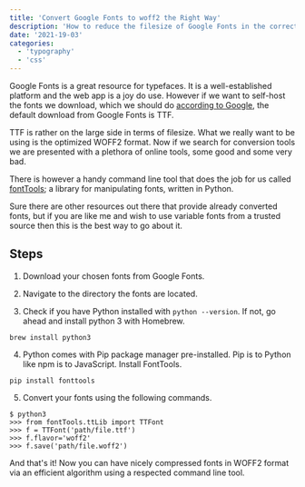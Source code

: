 ```yaml
---
title: 'Convert Google Fonts to woff2 the Right Way'
description: 'How to reduce the filesize of Google Fonts in the correct way.'
date: '2021-19-03'
categories:
  - 'typography'
  - 'css'
---
```


Google Fonts is a great resource for typefaces. It is a well-established
platform and the web app is a joy do use. However if we want to self-host the
fonts we download, which we should do
[according to Google](https://developers.google.com/web/updates/2018/08/web-performance-made-easy),
the default download from Google Fonts is TTF.

TTF is rather on the large side in terms of filesize. What we really want to be
using is the optimized WOFF2 format. Now if we search for conversion tools we
are presented with a plethora of online tools, some good and some very bad.

There is however a handy command line tool that does the job for us called
[fontTools](https://github.com/fonttools/fonttools); a library for manipulating
fonts, written in Python.

Sure there are other resources out there that provide already converted fonts,
but if you are like me and wish to use variable fonts from a trusted source then
this is the best way to go about it.

## Steps

1. Download your chosen fonts from Google Fonts.

2. Navigate to the directory the fonts are located.

3. Check if you have Python installed with `python --version`. If not, go ahead
   and install python 3 with Homebrew.

```shell
brew install python3
```

4. Python comes with Pip package manager pre-installed. Pip is to Python like
   npm is to JavaScript. Install FontTools.

```shell
pip install fonttools
```

5. Convert your fonts using the following commands.

```shell
$ python3
>>> from fontTools.ttLib import TTFont
>>> f = TTFont('path/file.ttf')
>>> f.flavor='woff2'
>>> f.save('path/file.woff2')
```

And that's it! Now you can have nicely compressed fonts in WOFF2 format via an
efficient algorithm using a respected command line tool.
